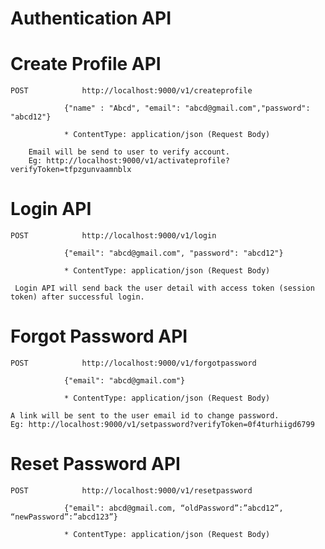 
# Authentication API #


# Create Profile API
  
  	POST			http://localhost:9000/v1/createprofile
	
				{"name" : "Abcd", "email": "abcd@gmail.com","password": "abcd12"}
          			
				* ContentType: application/json (Request Body)
            
        Email will be send to user to verify account. 
        Eg: http://localhost:9000/v1/activateprofile?verifyToken=tfpzgunvaamnblx


# Login API
  
  	POST			http://localhost:9000/v1/login
				
				{"email": "abcd@gmail.com", "password": "abcd12"}
            			
				* ContentType: application/json (Request Body)
				
	 Login API will send back the user detail with access token (session token) after successful login.


# Forgot Password API

	POST			http://localhost:9000/v1/forgotpassword
	
				{"email": "abcd@gmail.com"}
				
				* ContentType: application/json (Request Body)
            
	A link will be sent to the user email id to change password.
	Eg: http://localhost:9000/v1/setpassword?verifyToken=0f4turhiigd6799


# Reset Password API

	POST			http://localhost:9000/v1/resetpassword
				    
				{"email": abcd@gmail.com, “oldPassword”:”abcd12”, “newPassword”:”abcd123”}
				
				* ContentType: application/json (Request Body)
            
      
      
      

